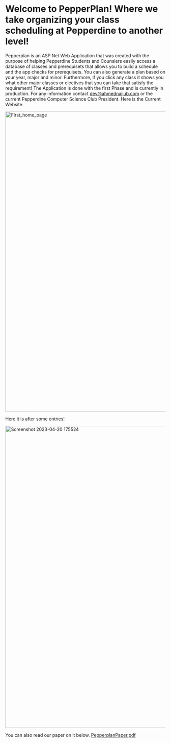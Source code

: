 # Welcome to PepperPlan! Where we take organizing your class scheduling at Pepperdine to another level!
Pepperplan is an ASP.Net Web Application that was created with the purpose of helping Pepperdine Students and Counslers easily 
access a database of classes and prerequisets that allows you to build a schedule and the app checks for prerequisets. You can also generate a 
plan based on your year, major and minor. Furthermore, if you click any class it shows you what other major classes or electives that you can take that satisfy the requirement!
The Application is done with the first Phase and is currently in production. For any information contact dev@ahmednajiub.com or the current Pepperdine Computer Science Club President.
Here is the Current Website.

<img width="940" alt="First_home_page" src="https://github.com/ahmedryasser/PepperPlan/assets/56661044/721f9ace-c025-42c1-a9af-951b42bc0cfd">

Here it is after some entries!

<img width="946" alt="Screenshot 2023-04-20 175524" src="https://github.com/ahmedryasser/PepperPlan/assets/56661044/66b74466-409d-478a-b624-c4e41d178c8f">


You can also read our paper on it below. 
[PepperplanPaper.pdf](https://github.com/ahmedryasser/PepperPlan/files/12026359/PepperplanPaper.pdf)
